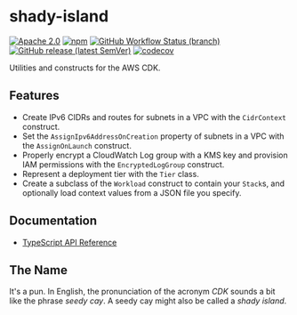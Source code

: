 # shady-island

[![Apache 2.0](https://img.shields.io/github/license/libreworks/shady-island)](https://github.com/libreworks/shady-island/blob/main/LICENSE)
[![npm](https://img.shields.io/npm/v/shady-island)](https://www.npmjs.com/package/shady-island)
[![GitHub Workflow Status (branch)](https://img.shields.io/github/workflow/status/libreworks/shady-island/release/main?label=release)](https://github.com/libreworks/shady-island/actions/workflows/release.yml)
[![GitHub release (latest SemVer)](https://img.shields.io/github/v/release/libreworks/shady-island?sort=semver)](https://github.com/libreworks/shady-island/releases)
[![codecov](https://codecov.io/gh/libreworks/shady-island/branch/main/graph/badge.svg?token=OHTRGNTSPO)](https://codecov.io/gh/libreworks/shady-island)

Utilities and constructs for the AWS CDK.

## Features

* Create IPv6 CIDRs and routes for subnets in a VPC with the `CidrContext` construct.
* Set the `AssignIpv6AddressOnCreation` property of subnets in a VPC with the `AssignOnLaunch` construct.
* Properly encrypt a CloudWatch Log group with a KMS key and provision IAM permissions with the `EncryptedLogGroup` construct.
* Represent a deployment tier with the `Tier` class.
* Create a subclass of the `Workload` construct to contain your `Stack`s, and optionally load context values from a JSON file you specify.

## Documentation

* [TypeScript API Reference](https://libreworks.github.io/shady-island/api/)

## The Name

It's a pun. In English, the pronunciation of the acronym *CDK* sounds a bit like the phrase *seedy cay*. A seedy cay might also be called a *shady island*.
